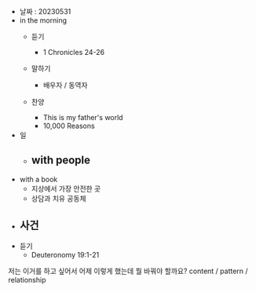 - 날짜 : 20230531
- in the morning
	- 듣기
		- 1 Chronicles 24-26
			
	- 말하기
		-  배우자 / 동역자 
	- 찬양
		- This is my father's world
		- 10,000 Reasons
- 일
	- with people
		- 
- with a book
	- 지상에서 가장 안전한 곳
	- 상담과 치유 공동체
- 사건
	-
- 듣기
	- Deuteronomy 19:1-21


저는 이거를 하고 싶어서 어제 이렇게 했는데 뭘 바꿔야 할까요?
content / pattern / relationship